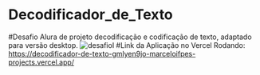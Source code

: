 # Decodificador_de_Texto
#Desafio Alura de projeto decodificação e codificação de texto, adaptado para versão desktop.
![desafio](https://github.com/marceloifpe/Decodificador_de_Texto/assets/44452440/6f33f65e-db90-48c2-98fe-7c92246032db)I
#Link da Aplicação no Vercel Rodando: https://decodificador-de-texto-gmlyen9jo-marceloifpes-projects.vercel.app/
